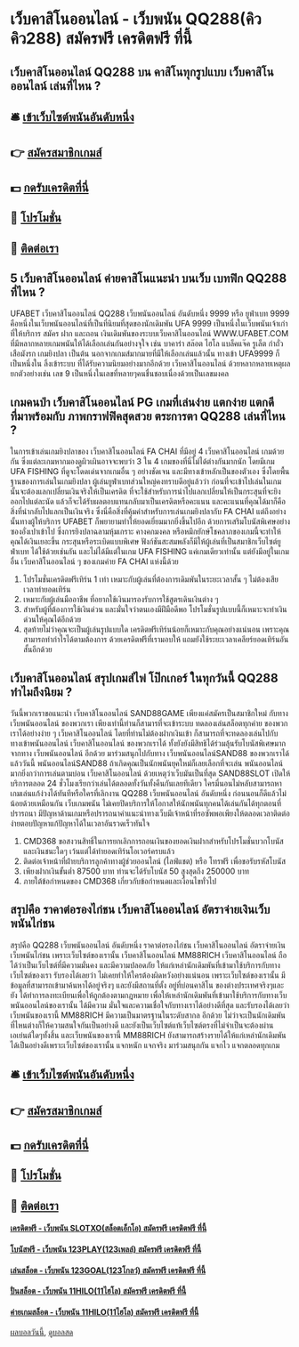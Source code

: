 # เว็บคาสิโนออนไลน์ - เว็บพนัน QQ288(คิวคิว288) สมัครฟรี เครดิตฟรี ที่นี้
## เว็บคาสิโนออนไลน์ QQ288 บน คาสิโนทุกรูปแบบ เว็บคาสิโนออนไลน์ เล่นที่ไหน ?

## 🛎 [เข้าเว็บไซต์พนันอันดับหนึ่ง](https://bit.ly/3SdLNi2)
## 👉 [สมัครสมาชิกเกมส์](https://bit.ly/3SdLNi2)
## 💵 [กดรับเครดิตที่นี่](https://bit.ly/3dyRKHj)
## 👑 [โปรโมชั่น](https://bit.ly/3dyRKHj)
## 📱 [ติดต่อเรา](https://bit.ly/3dyRKHj)

## 5 เว็บคาสิโนออนไลน์ ค่ายคาสิโนแนะนำ บนเว็บ เบทฟิก QQ288 ที่ไหน ?
UFABET เว็บคาสิโนออนไลน์ QQ288 เว็บพนันออนไลน์ อันดับหนึ่ง 9999 หรือ ยูฟ่าเบท 9999 คือหนึ่งในเว็บพนันออนไลน์ที่เป็นที่นิยมที่สุดของนักเดิมพัน UFA 9999 เป็นหนึ่งในเว็บพนันเจ้าเก่าที่ให้บริการ สมัคร ฝาก และถอน เงินเดิมพันของระบบเว็บคาสิโนออนไลน์ WWW.UFABET.COM ที่มีหลากหลายเกมพนันให้ได้เลือกเล่นกันอย่างจุใจ เช่น บาคาร่า สล๊อต ไฮโล แบล็คแจ๊ค รูเล็ต กำถั่ว เสือมังรก เกมยิงปลา เป็นต้น นอกจากเกมส์มากมายที่มีให้เลือกเล่นแล้วนั้น ทางเข้า UFA9999 ก็เป็นหนึ่งใน ลิ้งเข้าระบบ ที่ได้รับความนิยมอย่างมากอีกด้วย เว็บคาสิโนออนไลน์ ด้วยหลากหลายเหตุผล ยกตัวอย่างเช่น เลข 9 เป็นหนึ่งในเลขที่หลายๆคนชื่นชอบเนื่องด้วยเป็นเลขมงคล

## เกมคนป่า เว็บคาสิโนออนไลน์ PG เกมที่เล่นง่าย แตกง่าย แตกดี ที่มาพร้อมกับ ภาพกราฟฟิคสุดสวย ตระการตา QQ288 เล่นที่ไหน ?
ในการเข้าเล่นเกมยิงปลาของ เว็บคาสิโนออนไลน์ FA CHAI ที่มีอยู่ 4 เว็บคาสิโนออนไลน์ เกมด้วยกัน ซึ่งแต่ละเกมหากมองดูผิวเผินอาจจะพบว่า 3 ใน 4 เกมของที่นี่ไม่ได้ต่างกันมากนัก โดยมีเกม UFA FISHING ที่ดูจะโดดเด่นจากเกมอื่น ๆ อย่างชัดเจน และมีทางเข้าหลักเป็นของตัวเอง
ซึ่งโดยพื้นฐานของการเล่นในเกมยิงปลา ผู้เล่นยูฟ่าเบทส่วนใหญ่คงทราบดีอยู่แล้วว่า ก่อนที่จะเข้าไปเล่นในเกมนั้นจะต้องแลกเปลี่ยนเงินจริงให้เป็นเครดิต ที่จะใช้สำหรับการนำไปแลกเปลี่ยนให้เป็นกระสุนที่จะยิงออกไปแต่ละนัด แล้วก็จะได้รับผลตอบแทนกลับมาเป็นเครดิตหรือคะแนน และคะแนนที่คุณได้มาก็คือสิ่งที่นำกลับไปแลกเป็นเงินจริง ซึ่งนี่คือสิ่งที่คุ้มค่าสำหรับการเล่นเกมยิงปลากับ FA CHAI แต่ถึงอย่างนั้นทางผู้ให้บริการ UFABET ก็พยายามทำให้ยอดเยี่ยมมากยิ่งขึ้นไปอีก ด้วยการเสริมโบนัสพิเศษอย่าง ซองอั่งเปาเข้าไป ซึ่งการยิงปลาฉลามหุ้มเกราะ คางคกมงคล หรือหมึกยักษ์โชคลาภของเกมนี้จะทำให้คุณได้เงินเยอะขึ้น
กระสุนหรือระเบิดแบบพิเศษ ฟังก์ชันสะสมพลังก็มีให้ผู้เล่นที่เป็นสมาชิกเว็บไซต์ยูฟ่าเบท ได้ใช้ด้วยเช่นกัน และไม่ได้มีแต่ในเกม UFA FISHING แค่เกมเดียวเท่านั้น แต่ยังมีอยู่ในเกมอื่น เว็บคาสิโนออนไลน์ ๆ ของเกมค่าย FA CHAI แห่งนี้ด้วย
1. โปรโมชั่นเครดิตฟรีเทิร์น 1 เท่า เหมาะกับผู้เล่นที่ต้องการเดิมพันในระยะเวลาสั้น ๆ ไม่ต้องเสียเวลาทำยอดเทิร์น
2. เหมาะกับผู้เล่นมืออาชีพ ที่อยากใช้เงินมารองรับการใช้สูตรเดินเงินต่าง ๆ
3. สำหรับผู้ที่ต้องการใช้เงินด่วน และมั่นใจว่าตนเองมีฝีมือดีพอ โปรโมชั่นรูปแบบนี้ก็เหมาะจะทำเงินด่วนให้คุณได้อีกด้วย
4. สุดท้ายไม่ว่าคุณจะเป็นผู้เล่นรูปแบบใด เครดิตฟรีเทิร์นน้อยก็เหมาะกับคุณอย่างแน่นอน เพราะคุณสามารถทำกำไรได้ตามต้องการ ด้วยเครดิตฟรีที่เรามอบให้ แถมยังใช้ระยะเวลาเคลียร์ยอดเทิร์นอันสั้นอีกด้วย

## เว็บคาสิโนออนไลน์ สรุปเกมส์ไพ่ โป๊กเกอร์ ในทุกวันนี้ QQ288 ทำไมถึงนิยม ?
วันนี้พวกเราขอแนะนำ เว็บคาสิโนออนไลน์ SAND88GAME เพียงแค่สมัครเป็นสมาชิกใหม่ กับทาง เว็บพนันออนไลน์ ของพวกเรา เพียงเท่านี้ท่านก็สามารที่จะเข้าระบบ ทดลองเล่นสล็อตทุกค่าย ของพวกเราได้อย่างง่าย ๆ เว็บคาสิโนออนไลน์ โดยที่ท่านไม่ต้องฝากเงินเข้า ก็สามารถที่จะทดลองเล่นไปกับ ทางเข้าพนันออนไลน์ เว็บคาสิโนออนไลน์ ของพวกเราได้ ทั้งยังยังมีสิทธิได้ร่วมลุ้นรับโบนัสพิเศษมากจากทาง เว็บพนันออนไลน์ อีกด้วย มาร่วมสนุกไปกับทาง เว็บพนันออนไลน์SAND88 ของพวกเราได้แล้ววันนี้
พนันออนไลน์SAND88 ถ้าเกิดคุณเป็นนักพนันยุคใหม่ก็เลยเลือกที่จะเล่น พนันออนไลน์ มากยิ่งกว่าการเล่นตามบ่อน เว็บคาสิโนออนไลน์ ด้วยเหตุว่าเว็บมันเป็นที่สุด SAND88SLOT เปิดให้บริการตลอด 24 ชั่วโมงเรียกว่าเล่นได้ตลอดทั้งวันทั้งคืนกันเลยทีเดียว ใครมี่นอนไม่หลับสามารถหาเกมเล่นแก้ง่วงได้ทันทีหรือใครที่เลิกงาน QQ288 เว็บพนันออนไลน์ อันดับหนึ่ง ก่อนนอนก็ดีแล้วไม่น้อยด้วยเหมือนกัน เว็บเกมพนัน ไม่เคยปิดบริการให้โอกาสให้นักพนันทุกคนได้เล่นกันได้ทุกตอนที่ปรารถนา มีปัญหาด้านเกมหรือปรารถนาคำแนะนำทางเว็บมีเจ้าหน้าที่รอซัพพอเพียงให้ตลอดเวลาติดต่อง่ายตอบปัญหาแก้ปัญหาได้ในเวลาอันรวดเร็วทันใจ
1. CMD368 ขอสงวนสิทธิ์ในการยกเลิกการถอนเงินของยอดเงินฝากสำหรับโปรโมชั่นบวกโบนัสและเงินชนะใดๆ เว้นแต่ได้ทำยอดเทิร์นโอเวอร์ครบแล้ว
2. ติดต่อเจ้าหน้าที่ฝ่ายบริการลูกค้าทางผู้ช่วยออนไลน์ (ไลฟ์แชต) หรือ โทรฟรี เพื่อขอรับรหัสโบนัส
3. เพียงฝากเงินขั้นต่ำ 87500 บาท ท่านจะได้รับโบนัส 50 สูงสุดถึง 250000 บาท
4. ภายใต้ข้อกำหนดของ CMD368 เกี่ยวกับข้อกำหนดและเงื่อนไขทั่วไป

## สรุปคือ ราคาต่อรองไก่ชน เว็บคาสิโนออนไลน์ อัตราจ่ายเงินเว็บพนันไก่ชน
สรุปคือ QQ288 เว็บพนันออนไลน์ อันดับหนึ่ง ราคาต่อรองไก่ชน เว็บคาสิโนออนไลน์ อัตราจ่ายเงินเว็บพนันไก่ชน เพราะเว็บไซต์ของเรานั้น เว็บคาสิโนออนไลน์ MM88RICH เว็บคาสิโนออนไลน์ ถือได้ว่าเป็นเว็บไซต์ที่มีความมั่นคง และมีความปลอดภัย ให้แก่เหล่านักเดิมพันที่เข้ามาใช้บริการกับทางเว็บไซต์ของเรา รับรองได้เลยว่า ไม่เคยทำให้ใครต้องผิดหวังอย่างแน่นอน เพราะเว็บไซต์ของเรานั้น มีข้อมูลที่สามารถเข้ามาค้นหาได้อยู่จริงๆ และยังมีสถานที่ตั้ง อยู่ที่บ่อนคาสิโน ของต่างประเทศจริงๆและยัง ได้ทำการลงทะเบียนเพื่อให้ถูกต้องตามกฎหมาย เพื่อให้เหล่านักเดิมพันที่เข้ามาใช้บริการกับทางเว็บพนันออนไลน์ของเรานั้น ได้มีความ มั่นใจและความเชื่อใจกับทางเราได้อย่างดีที่สุด และรับรองได้เลยว่า เว็บพนันของเรานี้ MM88RICH มีความเป็นมาตรฐานในระดับสากล อีกด้วย ไม่ว่าจะเป็นนักเดิมพันที่ไหนต่างก็ให้ความสนใจกันเป็นอย่างดี และยังเป็นเว็บไซต์แท้เว็บไซต์ตรงที่ไม่จำเป็นจะต้องผ่านเอเย่นต์ใดๆทั้งสิ้น และเว็บพนันของเรานี้ MM88RICH ยังสามารถสร้างรายได้ให้แก่เหล่านักเดิมพัน ได้เป็นอย่างดีเพราะเว็บไซต์ของเรานั้น แจกหนัก แจกจริง มาร่วมสนุกกัน แจกไว แจกตลอดทุกเกม

## 🛎 [เข้าเว็บไซต์พนันอันดับหนึ่ง](https://bit.ly/3SdLNi2)
## 👉 [สมัครสมาชิกเกมส์](https://bit.ly/3SdLNi2)
## 💵 [กดรับเครดิตที่นี่](https://bit.ly/3dyRKHj)
## 👑 [โปรโมชั่น](https://bit.ly/3dyRKHj)
## 📱 [ติดต่อเรา](https://bit.ly/3dyRKHj)

#### [เครดิตฟรี - เว็บพนัน SLOTXO(สล็อตเอ็กโอ) สมัครฟรี เครดิตฟรี ที่นี้](https://atom.io/themes/เครดิตฟรี%20-%20เว็บพนัน%20slotxo(สล็อตเอ็กโอ)%20สมัครฟรี%20เครดิตฟรี%20ที่นี้)
#### [โบนัสฟรี - เว็บพนัน 123PLAY(123เพลล์) สมัครฟรี เครดิตฟรี ที่นี้](https://atom.io/themes/โบนัสฟรี%20-%20เว็บพนัน%20123play(123เพลล์)%20สมัครฟรี%20เครดิตฟรี%20ที่นี้)
#### [เล่นสล็อต - เว็บพนัน 123GOAL(123โกลว์) สมัครฟรี เครดิตฟรี ที่นี้](https://atom.io/themes/เล่นสล็อต%20-%20เว็บพนัน%20123goal(123โกลว์)%20สมัครฟรี%20เครดิตฟรี%20ที่นี้)
#### [ปั่นสล็อต - เว็บพนัน 11HILO(11ไฮโล) สมัครฟรี เครดิตฟรี ที่นี้](https://atom.io/themes/ปั่นสล็อต%20-%20เว็บพนัน%2011hilo(11ไฮโล)%20สมัครฟรี%20เครดิตฟรี%20ที่นี้)
#### [ค่ายเกมสล็อต - เว็บพนัน 11HILO(11ไฮโล) สมัครฟรี เครดิตฟรี ที่นี้](https://atom.io/themes/ค่ายเกมสล็อต%20-%20เว็บพนัน%2011hilo(11ไฮโล)%20สมัครฟรี%20เครดิตฟรี%20ที่นี้)

[ผลบอลวันนี้](https://siamsport.tv "ผลบอลวันนี้"), [ดูบอลสด](https://siamsport.tv/ดูบอลสด "ดูบอลสด")
